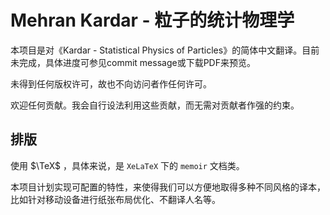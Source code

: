 # Mehran Kardar - 粒子的统计物理学

本项目是对《Kardar - Statistical Physics of Particles》的简体中文翻译。目前未完成，具体进度可参见commit message或下载PDF来预览。

未得到任何版权许可，故也不向访问者作任何许可。

欢迎任何贡献。我会自行设法利用这些贡献，而无需对贡献者作强的约束。

## 排版

使用 $\TeX$ ，具体来说，是 `XeLaTeX` 下的 `memoir` 文档类。

本项目计划实现可配置的特性，来使得我们可以方便地取得多种不同风格的译本，比如针对移动设备进行纸张布局优化、不翻译人名等。